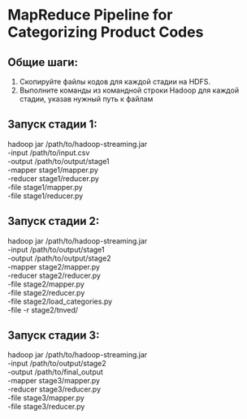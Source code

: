 # MapReduce Pipeline for Categorizing Product Codes

## Общие шаги:
1. Скопируйте файлы кодов для каждой стадии на HDFS.
2. Выполните команды из командной строки Hadoop для каждой стадии, указав нужный путь к файлам

## Запуск стадии 1:

hadoop jar /path/to/hadoop-streaming.jar \
    -input /path/to/input.csv \
    -output /path/to/output/stage1 \
    -mapper stage1/mapper.py \
    -reducer stage1/reducer.py \
    -file stage1/mapper.py \
    -file stage1/reducer.py


## Запуск стадии 2:

hadoop jar /path/to/hadoop-streaming.jar \
    -input /path/to/output/stage1 \
    -output /path/to/output/stage2 \
    -mapper stage2/mapper.py \
    -reducer stage2/reducer.py \
    -file stage2/mapper.py \
    -file stage2/reducer.py \
    -file stage2/load_categories.py \
    -file -r stage2/tnved/

## Запуск стадии 3:

hadoop jar /path/to/hadoop-streaming.jar \
    -input /path/to/output/stage2 \
    -output /path/to/final_output \
    -mapper stage3/mapper.py \
    -reducer stage3/reducer.py \
    -file stage3/mapper.py \
    -file stage3/reducer.py